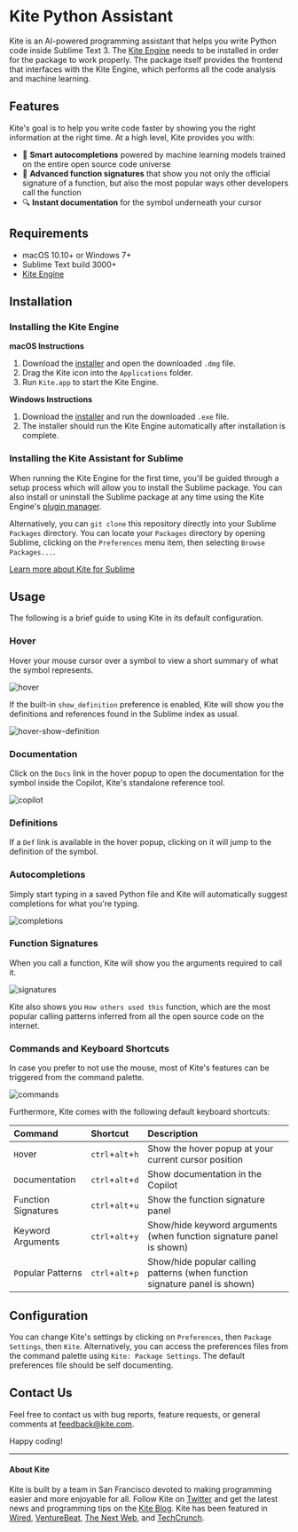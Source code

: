 # Kite Python Assistant

Kite is an AI-powered programming assistant that helps you write Python code inside Sublime Text 3. The 
[Kite Engine](https://kite.com/) needs to be installed in order for the package to work properly. The package itself
provides the frontend that interfaces with the Kite Engine, which performs all the code analysis and machine learning.


## Features

Kite's goal is to help you write code faster by showing you the right information at the right time. At a high level,
Kite provides you with:
* 🧠 __Smart autocompletions__ powered by machine learning models trained on the entire open source code universe
* 👀 __Advanced function signatures__ that show you not only the official signature of a function, but also the most 
popular ways other developers call the function
* 🔍 __Instant documentation__ for the symbol underneath your cursor


## Requirements

* macOS 10.10+ or Windows 7+
* Sublime Text build 3000+
* [Kite Engine](https://kite.com/)


## Installation

### Installing the Kite Engine

__macOS Instructions__
1. Download the [installer](https://kite.com/download) and open the downloaded `.dmg` file.
2. Drag the Kite icon into the `Applications` folder.
3. Run `Kite.app` to start the Kite Engine.

__Windows Instructions__
1. Download the [installer](https://kite.com/download) and run the downloaded `.exe` file.
2. The installer should run the Kite Engine automatically after installation is complete.

### Installing the Kite Assistant for Sublime

When running the Kite Engine for the first time, you'll be guided through a setup process which will allow you to install
the Sublime package. You can also install or uninstall the Sublime package at any time using the Kite Engine's [plugin
manager](https://help.kite.com/article/62-managing-editor-plugins).

Alternatively, you can `git clone` this repository directly into your Sublime `Packages` directory. You can locate your
`Packages` directory by opening Sublime, clicking on the `Preferences` menu item, then selecting `Browse Packages...`.

[Learn more about Kite for Sublime](https://www.kite.com/integrations/sublime-text)


## Usage

The following is a brief guide to using Kite in its default configuration.

### Hover

Hover your mouse cursor over a symbol to view a short summary of what the symbol represents.

![hover](https://github.com/kiteco/KiteSublime/blob/master/docs/assets/hover.png?raw=true)

If the built-in `show_definition` preference is enabled, Kite will show you the definitions and references found in the 
Sublime index as usual.

![hover-show-definition](https://github.com/kiteco/KiteSublime/blob/master/docs/assets/hover-show-definition.png?raw=true)

### Documentation

Click on the `Docs` link in the hover popup to open the documentation for the symbol inside the Copilot, Kite's standalone
reference tool.

![copilot](https://github.com/kiteco/KiteSublime/blob/master/docs/assets/copilot.png?raw=true)

### Definitions

If a `Def` link is available in the hover popup, clicking on it will jump to the definition of the symbol.

### Autocompletions

Simply start typing in a saved Python file and Kite will automatically suggest completions for what you're typing.

![completions](https://github.com/kiteco/KiteSublime/blob/master/docs/assets/completions.png?raw=true)

### Function Signatures

When you call a function, Kite will show you the arguments required to call it.

![signatures](https://github.com/kiteco/KiteSublime/blob/master/docs/assets/signatures.png?raw=true)

Kite also shows you `How others used this` function, which are the most popular calling patterns inferred from all the
open source code on the internet.

### Commands and Keyboard Shortcuts

In case you prefer to not use the mouse, most of Kite's features can be triggered from the command palette.

![commands](https://github.com/kiteco/KiteSublime/blob/master/docs/assets/commands.png?raw=true)

Furthermore, Kite comes with the following default keyboard shortcuts:

|Command|Shortcut|Description|
|:---|:---|:---|
|`H`over|`ctrl`+`alt`+`h`|Show the hover popup at your current cursor position|
|`D`ocumentation|`ctrl`+`alt`+`d`|Show documentation in the Copilot|
|F`u`nction Signatures|`ctrl`+`alt`+`u`|Show the function signature panel|
|Ke`y`word Arguments|`ctrl`+`alt`+`y`|Show/hide keyword arguments (when function signature panel is shown)|
|`P`opular Patterns|`ctrl`+`alt`+`p`|Show/hide popular calling patterns (when function signature panel is shown)|

## Configuration

You can change Kite's settings by clicking on `Preferences`, then `Package Settings`, then `Kite`. Alternatively, you can 
access the preferences files from the command palette using `Kite: Package Settings`. The default preferences file should
be self documenting.

## Contact Us

Feel free to contact us with bug reports, feature requests, or general comments at feedback@kite.com.

Happy coding!


---

#### About Kite

Kite is built by a team in San Francisco devoted to making programming easier and more enjoyable for all. Follow Kite on
[Twitter](https://twitter.com/kitehq) and get the latest news and programming tips on the
[Kite Blog](https://kite.com/blog).
Kite has been featured in [Wired](https://www.wired.com/2016/04/kites-coding-asssitant-spots-errors-finds-better-open-source/), 
[VentureBeat](https://venturebeat.com/2019/01/28/kite-raises-17-million-for-its-ai-powered-developer-environment/), 
[The Next Web](https://thenextweb.com/dd/2016/04/14/kite-plugin/), and 
[TechCrunch](https://techcrunch.com/2019/01/28/kite-raises-17m-for-its-ai-driven-code-completion-tool/). 

